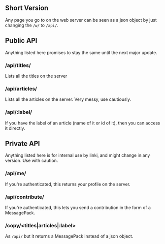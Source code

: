## Short Version

Any page you go to on the web server can be seen as a json object by just changing the `/w/` to `/api/`.

## Public API

Anything listed here promises to stay the same until the next major update.

### /api/titles/

Lists all the titles on the server

### /api/articles/

Lists all the articles on the server. Very messy, use cautiously.

### /api/:label/

If you have the label of an article (name of it or id of it), then you can access it directly.

## Private API

Anything listed here is for internal use by linki, and might change in any version. Use with caution.

### /api/me/

If you're authenticated, this returns your profile on the server.

### /api/contribute/

If you're authenticated, this lets you send a contribution in the form of a MessagePack.

### /copy/<titles|articles|:label>

As `/api/` but it returns a MessagePack instead of a json object.
